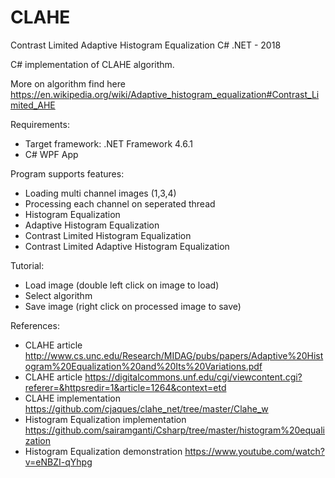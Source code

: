 # CLAHE
Contrast Limited Adaptive Histogram Equalization C# .NET - 2018

C# implementation of CLAHE algorithm.

More on algorithm find here https://en.wikipedia.org/wiki/Adaptive_histogram_equalization#Contrast_Limited_AHE

Requirements:
  - Target framework: .NET Framework 4.6.1
  - C# WPF App

Program supports features:
  - Loading multi channel images (1,3,4)
  - Processing each channel on seperated thread
  - Histogram Equalization
  - Adaptive Histogram Equalization
  - Contrast Limited Histogram Equalization
  - Contrast Limited Adaptive Histogram Equalization
   
Tutorial:
  - Load image (double left click on image to load)
  - Select algorithm
  - Save image (right click on processed image to save)
  
References:
  - CLAHE article http://www.cs.unc.edu/Research/MIDAG/pubs/papers/Adaptive%20Histogram%20Equalization%20and%20Its%20Variations.pdf  
  - CLAHE article https://digitalcommons.unf.edu/cgi/viewcontent.cgi?referer=&httpsredir=1&article=1264&context=etd
  - CLAHE implementation https://github.com/cjaques/clahe_net/tree/master/Clahe_w
  - Histogram Equalization implementation https://github.com/sairamganti/Csharp/tree/master/histogram%20equalization
  - Histogram Equalization demonstration https://www.youtube.com/watch?v=eNBZI-qYhpg
